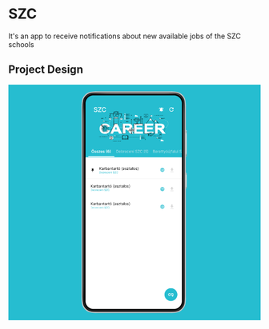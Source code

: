# SZC
 It's an app to receive notifications about new available jobs of the SZC schools
 
 ## Project Design
 
 <img src="https://raw.githubusercontent.com/vellt/SZC/main/preview_picture.png"> 
